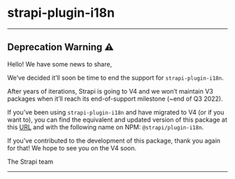# strapi-plugin-i18n

---

## Deprecation Warning :warning:

Hello! We have some news to share,

We’ve decided it’ll soon be time to end the support for `strapi-plugin-i18n`.

After years of iterations, Strapi is going to V4 and we won’t maintain V3 packages when it’ll reach its end-of-support milestone (~end of Q3 2022).

If you’ve been using `strapi-plugin-i18n` and have migrated to V4 (or if you want to), you can find the equivalent and updated version of this package at this [URL](https://github.com/strapi/strapi/tree/master/packages/plugins/i18n) and with the following name on NPM: `@strapi/plugin-i18n`.

If you’ve contributed to the development of this package, thank you again for that! We hope to see you on the V4 soon.

The Strapi team

---
